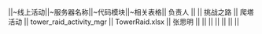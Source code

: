 ||~线上活动||~服务器名称||~代码模块||~相关表格|| 负责人 ||
|| 挑战之路 || 爬塔活动 || tower_raid_activity_mgr || TowerRaid.xlsx || 张思明 ||
|| || || ||  || ||